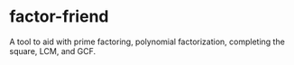 # factor-friend
A tool to aid with prime factoring, polynomial factorization, completing the square, LCM, and GCF.
